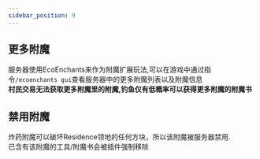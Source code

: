 ```yaml
---
sidebar_position: 9
---
```

## 更多附魔
服务器使用EcoEnchants来作为附魔扩展玩法,可以在游戏中通过指令`/ecoenchants gui`查看服务器中的更多附魔列表以及附魔信息  
**村民交易无法获取更多附魔里的附魔,钓鱼仅有低概率可以获得更多附魔的附魔书**  

## 禁用附魔
炸药附魔可以破坏Residence领地的任何方块，所以该附魔被服务器禁用.  
已含有该附魔的工具/附魔书会被插件强制移除
